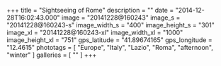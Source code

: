 +++
title = "Sightseeing of Rome"
description = ""
date = "2014-12-28T16:02:43.000"
image = "20141228@160243"
image_s = "20141228@160243-s"
image_width_s = "400"
image_height_s = "301"
image_xl = "20141228@160243-xl"
image_width_xl = "1000"
image_height_xl = "751"
gps_latitude = "41.89674165"
gps_longitude = "12.4615"
phototags = [ "Europe", "Italy", "Lazio", "Roma", "afternoon", "winter" ]
galleries = [ "" ]
+++
